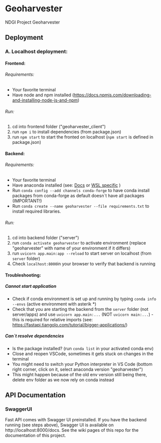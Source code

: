 # Geoharvester

NDGI Project Geoharvester

## Deployment

### A. Localhost deployment:

#### Frontend:

###### Requirements:

- Your favorite terminal
- Have node and npm installed (https://docs.npmjs.com/downloading-and-installing-node-js-and-npm)

###### Run:

1. cd into frontend folder ("geoharvester_client")
2. run `npm i` to install dependencies (from package.json)
3. run `npm start` to start the fronted on localhost (`npm start` is defined in package.json)

#### Backend:

###### Requirements:

- Your favorite terminal
- Have anaconda installed (see: [Docs](https://docs.anaconda.com/anaconda/install/index.html) or [WSL specific](https://gist.github.com/kauffmanes/5e74916617f9993bc3479f401dfec7da) )
- Run `conda config --add channels conda-forge` to have conda install packages from conda-forge as default doesn`t have all packages (IMPORTANT!)
- Run `conda create --name geoharvester --file requirements.txt` to install required libraries.

###### Run:

1. cd into backend folder ("server")
2. run `conda activate geoharvester` to activate environment (replace "geoharvester" with name of your environment if it differs)
3. run `uvicorn app.main:app --reload` to start server on localhost (from `server` folder)
4. Check `localhost:8000`in your browser to verify that backend is running

#### Troubleshooting:

##### Cannot start application

- Check if conda environment is set up and running by typing `conda info --envs` (active environment with asterik \*)
- Check that you are starting the backend from the `server` folder (not server/apps) and use `uvicorn app.main:...` (NOT `uvicorn main:...`) - this is required for relative imports (see: https://fastapi.tiangolo.com/tutorial/bigger-applications/)

##### Can`t resolve dependencies

- Is the package installed? (run `conda list` in your activated conda env)
- Close and reopen VSCode, sometimes it gets stuck on changes in the terminal
- You might need to switch your Python interpreter in VS Code (bottom right corner, click on it, select anaconda version "geoharvester")
- This might happen because of the old env version still being there, delete env folder as we now rely on conda instead

## API Documentation

### SwaggerUI

Fast API comes with Swagger UI preinstalled. If you have the backend running (see steps above), Swagger UI is available on http://localhost:8000/docs. See the wiki pages of this repo for the documentation of this project.
